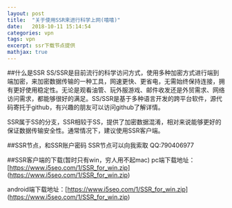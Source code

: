 ```yaml
---
layout: post
title:  "关于使用SSR来进行科学上网(嘻嘻)"
date:   2018-10-11 15:14:54
categories: vpn
tags: vpn
excerpt: ssr下载节点提供
mathjax: true
---
```


##什么是SSR
SS/SSR是目前流行的科学访问方式，使用多种加密方式进行端到端加密，来加密数据传输的一种工具，网速更快、更省电，无需始终保持连接，拥有更好使用稳定性。无论是观看油管、玩外服游戏、邮件收发还是外贸需求、网络访问需求，都能够很好的满足。SS/SSR是基于多种语言开发的跨平台软件，源代码寄托于github，有兴趣的朋友可以访问github了解详情。

SSR属于SS的分支，SSR相较于SS，提供了加密数据混淆，相对来说能够更好的保证数据传输安全性。通常情况下，建议使用SSR客户端。

##SSR节点，和SSR账户密码
SSR节点可以向我索取
QQ:790406977

##SSR客户端的下载(暂时只有win，穷人用不起mac)
pc端下载地址：[https://www.i5seo.com/1/SSR_for_win.zip]
(https://www.i5seo.com/1/SSR_for_win.zip)

android端下载地址：[https://www.i5seo.com/1/SSR_for_win.zip]
(https://www.i5seo.com/1/SSR_for_win.zip)


